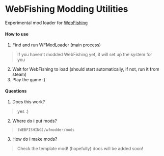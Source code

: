 # WebFishing Modding Utilities

Experimental mod loader for [WebFishing](https://store.steampowered.com/app/3146520/WEBFISHING/)

#### How to use

1. Find and run WFModLoader (main process)
> If you haven't modded WebFishing yet, it will set up the system for you
2. Wait for WebFishing to load (should start automatically, if not, run it from steam)
3. Play the game :)

#### Questions

1. Does this work?
> yes :)

2. Where do i put mods?
> `(WEBFISHING)/wfmodder/mods`

3. How do i make mods?
> Check the template mod!
> (hopefully) docs will be added soon!
